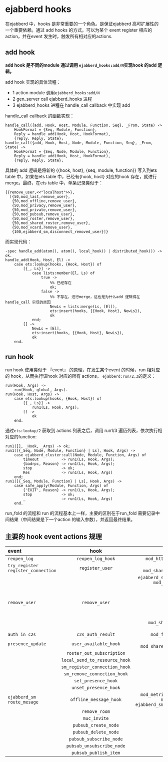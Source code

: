 # ejabberd hooks
在ejabberd 中，hooks 是非常重要的一个角色。是保证ejabberd 高可扩展性的一个重要依赖。通过 add hooks 的方式，可以为某个 event register 相应的action，并在event 发生时，触发所有相对应的actions.
## add hook
**add hook 是不同的module 通过调用 `ejabberd_hooks:add/N`实现hook 的add 逻辑。**

add hook 实现的具体流程：
- 1 action module 调用`ejabberd_hooks:add/N`
- 2 gen_server call ejabberd_hooks 进程
- 3 ejabberd_hooks 进程在 handle_call callback 中实现 add

handle_call callback 的函数实现：
```
handle_call({add, Hook, Host, Module, Function, Seq}, _From, State) ->
    HookFormat = {Seq, Module, Function},
    Reply = handle_add(Hook, Host, HookFormat),
    {reply, Reply, State};
handle_call({add, Hook, Host, Node, Module, Function, Seq}, _From, State) ->
    HookFormat = {Seq, Node, Module, Function},
    Reply = handle_add(Hook, Host, HookFormat),
    {reply, Reply, State};
```

具体的 add 逻辑是将新的 {{hook, host}, {seq, module, function}} 写入到ets table 中，如果在ets table 中，已经有{hook, host} 对应的hook 存在，就进行merge。最终，在ets table 中，单条记录类似于：
```
{{remove_user,<<"localhost">>},
  [{50,mod_last,remove_user},
   {50,mod_offline,remove_user},
   {50,mod_privacy,remove_user},
   {50,mod_private,remove_user},
   {50,mod_pubsub,remove_user},
   {50,mod_roster,remove_user},
   {50,mod_shared_roster,remove_user},
   {50,mod_vcard,remove_user},
   {100,ejabberd_sm,disconnect_removed_user}]}
```
而实现代码：
```
-spec handle_add(atom(), atom(), local_hook() | distributed_hook()) -> ok.
handle_add(Hook, Host, El) ->
    case ets:lookup(hooks, {Hook, Host}) of
        [{_, Ls}] ->
            case lists:member(El, Ls) of
                true ->
                    %% 已经存在
                    ok;
                false ->
                    %% 不存在，进行merge，这也是为什么add 逻辑得在 handle_call 实现的原因
                    NewLs = lists:merge(Ls, [El]),
                    ets:insert(hooks, {{Hook, Host}, NewLs}),
                    ok
            end;
        [] ->
            NewLs = [El],
            ets:insert(hooks, {{Hook, Host}, NewLs}),
            ok
    end.
```
## run hook
run hook 使用类似于 『event』 的原理，在发生某个event 的时候，run 相对应的 hook，从而执行该hook 对应的所有 actions。
`ejabberd:run/2,3`的定义：
```
run(Hook, Args) ->
    run(Hook, global, Args).
run(Hook, Host, Args) ->
    case ets:lookup(hooks, {Hook, Host}) of
        [{_, Ls}] ->
            run1(Ls, Hook, Args);
        [] ->
            ok
    end.
```
通过`ets:lookup/2` 获取到 actions 列表之后，调用 run1/3 遍历列表，依次执行相对应的function:
```
run1([], _Hook, _Args) -> ok;
run1([{_Seq, Node, Module, Function} | Ls], Hook, Args) ->
    case ejabberd_cluster:call(Node, Module, Function, Args) of
        timeout          -> run1(Ls, Hook, Args);
        {badrpc, Reason} -> run1(Ls, Hook, Args);
        stop             -> ok;
        Res              -> run1(Ls, Hook, Args)
    end;
run1([{_Seq, Module, Function} | Ls], Hook, Args) ->
    case safe_apply(Module, Function, Args) of
        {'EXIT', Reason} -> run1(Ls, Hook, Args);
        stop             -> ok;
        _                -> run1(Ls, Hook, Args)
    end.
```
run_fold 的流程和 run 的流程基本上一样，主要的区别在于run_fold 需要记录中间结果（中间结果是下一个action 的输入参数），并返回最终结果。
## 主要的 hook event actions 规理

| event | hook | actions |
|:----- |:----:| -------:|
| `reopen_log` | `reopen_log_hook` | `mod_http_fileserver:reopen_log/1`|
| `try_register` <br> `register_connection` | `register_user` | `mod_last:register_user/2` <br> `mod_shared_roster:register_user/2` |
| `remove_user` | `remove_user` | `ejabberd_sm:disconnect_removed_user` <br> `mod_http_unload:remove_user/2` <br> `mod_last:remove_user/2` <br> `mod_mam:remove_user/2` <br> `mod_offline:remove_user/2` <br> `mod_privacy:remove_user/2` <br> `mod_private:remove_user/2` <br> `mod_pubsub:remove_user/2` <br> `mod_roster:remove_user/2` <br> `mod_shared_roster:remove_user/2` <br> `mod_vcard:remove_user/2` |
| `auth in c2s` | `c2s_auth_result` | `mod_fail2ban:c2s_auth_result/4` |
| `presence_update` | `user_available_hook` | `mod_announce:send_motd/1` <br> `mod_shared_roster:user_available/1` |
| | `roster_out_subscription` | |
| | `local_send_to_resource_hook` | |
| | `sm_register_connection_hook` | |
| | `sm_remove_connection_hook` | |
| | `set_presence_hook` | |
| | `unset_presence_hook` | |
| `ejabberd_sm route_mesage` | `offline_message_hook` | `mod_metrics:offline_message_hook/3` <br> `mod_offline:store_packet/3` <br> `ejabberd_sm:bounce_offline_message/3` |
| | `remove_room` | |
| | `muc_invite` | |
| | `pubsub_create_node` | |
| | `pubsub_delete_node` | |
| | `pubsub_subscribe_node` | |
| | `pubsub_unsubscribe_node` | |
| | `pubsub_publish_item` | |
